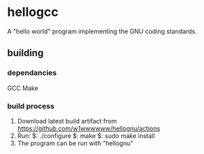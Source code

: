 # hellogcc
A "hello world" program implementing the GNU coding standards.



## building
### dependancies
GCC
Make
### build process
1. Download latest build artifact from https://github.com/w1wwwwww/hellognu/actions
2. Run:
    $: ./configure
    $: make
    $: sudo make install
3. The program can be run with "hellognu"